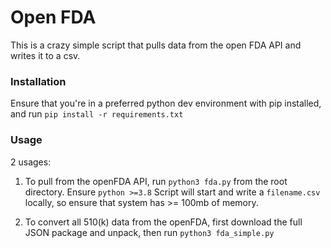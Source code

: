 # Open FDA
This is a crazy simple script that pulls data from the open FDA API and writes it to a csv. 

### Installation
Ensure that you're in a preferred python dev environment with pip installed, and run `pip install -r requirements.txt`

### Usage
2 usages:
1. To pull from the openFDA API, run `python3 fda.py` from the root directory. Ensure `python >=3.8` Script will start and write a `filename.csv` locally, so ensure that system has >= 100mb of memory. 

2. To convert all 510(k) data from the openFDA, first download the full JSON package and unpack, then run `python3 fda_simple.py`

